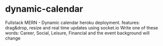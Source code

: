 # dynamic-calendar
Fullstack MERN - Dynamic calendar heroku deployment. features: drag&amp;drop, resize and real time updates using socket.io
Write one of these words: Career, Social, Leisure, Financial
and the event background will change
